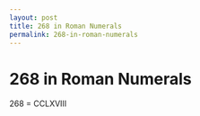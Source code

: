 ```yaml
---
layout: post
title: 268 in Roman Numerals
permalink: 268-in-roman-numerals
---
```


# 268 in Roman Numerals

268 = CCLXVIII

